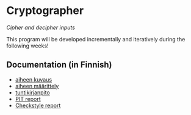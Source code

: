 ﻿# Cryptographer
*Cipher and decipher inputs*

This program will be developed incrementally and iteratively during the following weeks!


## Documentation (in Finnish)
* [aiheen kuvaus](documentation/aiheenKuvausJaRakenne.md)
* [aiheen määrittely](documentation/aihemaarittely.md)
* [tuntikirjanpito](documentation/tuntikirjanpito.md)
* [PIT report](https://htmlpreview.github.io/?https://github.com/SNurmivaara/Cryptographer/blob/master/documentation/pit/201704021747/index.html)
* [Checkstyle report](https://htmlpreview.github.io/?https://github.com/SNurmivaara/Cryptographer/blob/master/documentation/checkstyle/Viikko3/checkstyle.html)
